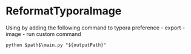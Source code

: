 # ReformatTyporaImage

Using by adding the following command to typora preference - export - image - run custom command
```
python $path$\main.py "${outputPath}"
```
